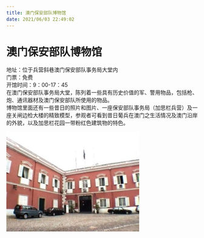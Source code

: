 ```yaml
---
title: 澳门保安部队博物馆  
date: 2021/06/03 22:49:02  
---
```

  
# 澳门保安部队博物馆  
地址：位于兵营斜巷澳门保安部队事务局大堂内  
门票：免费  
开馆时间：9：00-17：45  
在澳门保安部队事务局大堂，陈列着一些具有历史价值的军、警用物品，包括枪、炮、通讯器材及澳门保安部队所使用的物品。  
博物馆里面还有一些昔日的照片和图片、一座保安部队事务局（加思栏兵营）及一座关闸边检大楼的精致模型，参观者可看到昔日葡兵在澳门之生活情况及澳门沿岸的外貌，以及加思栏花园一带粉红色建筑物的特色。  
  
![](https://raw.githubusercontent.com/szqq0512/Pic/main/img/202201212155486.png)  